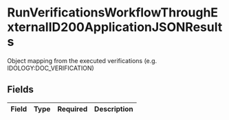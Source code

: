 # RunVerificationsWorkflowThroughExternalID200ApplicationJSONResults

Object mapping from the executed verifications (e.g. IDOLOGY:DOC_VERIFICATION)


## Fields

| Field       | Type        | Required    | Description |
| ----------- | ----------- | ----------- | ----------- |